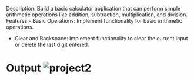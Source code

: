  Description:
 Build a basic calculator application that can perform simple arithmetic operations like addition, subtraction,
 multiplication, and division. 
 Features:-
 Basic Operations: Implement functionality for basic arithmetic operations.
 -  Clear and Backspace: Implement functionality to clear the current input or delete the last digit entered.
# Output ![project2](https://github.com/user-attachments/assets/8317ff9f-23fe-4cfe-a800-5c138c112c17)
